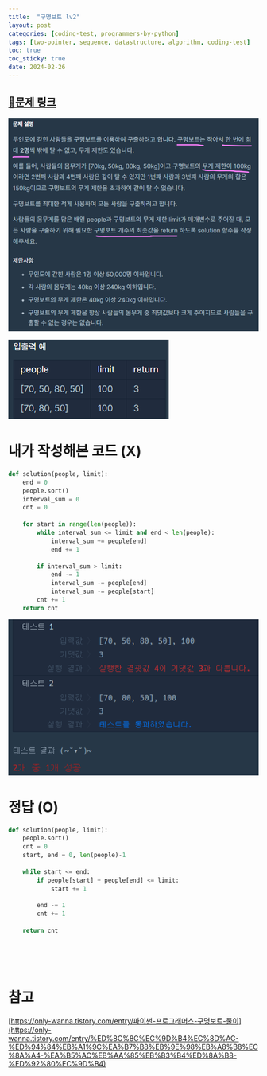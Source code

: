 ```yaml
---
title:  "구명보트 lv2"
layout: post
categories: [coding-test, programmers-by-python] 
tags: [two-pointer, sequence, datastructure, algorithm, coding-test]
toc: true
toc_sticky: true
date: 2024-02-26
---
```


## [🌈문제 링크](https://school.programmers.co.kr/learn/courses/30/lessons/42885) 

![Desktop View](/assets/img/programmers-py/2024-02-26-life-boat/0.png)

![Desktop View](/assets/img/programmers-py/2024-02-26-life-boat/1.png)

# 내가 작성해본 코드 (X)

```python
def solution(people, limit):
    end = 0
    people.sort()
    interval_sum = 0
    cnt = 0
    
    for start in range(len(people)): 
        while interval_sum <= limit and end < len(people):
            interval_sum += people[end]
            end += 1
            
        if interval_sum > limit:
            end -= 1
            interval_sum -= people[end]
            interval_sum -= people[start]
        cnt += 1
    return cnt 
```

![Desktop View](/assets/img/programmers-py/2024-02-26-life-boat/2.png)

# 정답 (O)

```python
def solution(people, limit):
    people.sort()
    cnt = 0
    start, end = 0, len(people)-1
    
    while start <= end:
        if people[start] + people[end] <= limit:
            start += 1
            
        end -= 1
        cnt += 1
        
    return cnt
```

<br><br><br>

# 참고

[https://only-wanna.tistory.com/entry/파이썬-프로그래머스-구명보트-풀이](https://only-wanna.tistory.com/entry/%ED%8C%8C%EC%9D%B4%EC%8D%AC-%ED%94%84%EB%A1%9C%EA%B7%B8%EB%9E%98%EB%A8%B8%EC%8A%A4-%EA%B5%AC%EB%AA%85%EB%B3%B4%ED%8A%B8-%ED%92%80%EC%9D%B4)